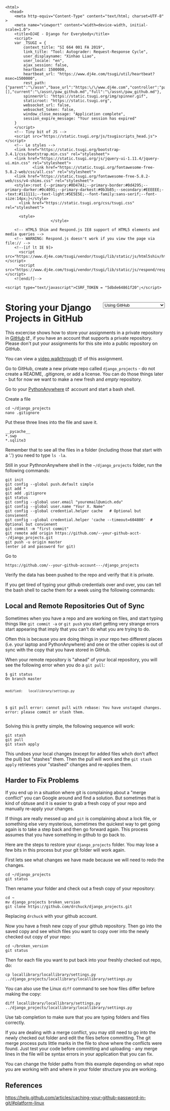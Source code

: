 <!DOCTYPE html>
    <html>
      <head>
        <meta http-equiv="Content-Type" content="text/html; charset=UTF-8" >
        <meta name="viewport" content="width=device-width, initial-scale=1.0">
        <title>DJ4E - Django for Everybody</title>
        <script>
        var _TSUGI = {
            context_title: "SI 664 001 FA 2019",
            link_title: "Tool: Autograder: Request-Response Cycle",
            user_displayname: "Xinhao Liao",
            user_locale: "en",
            ajax_session: false,
            heartbeat: 1500000,
            heartbeat_url: "https://www.dj4e.com/tsugi/util/heartbeat?msec=1500000",
            rest_path: {"parent":"\/assn","base_url":"https:\/\/www.dj4e.com","controller":"paw_github.md","extra":"","action":false,"parameters":[],"current":"\/assn\/paw_github.md","full":"\/assn\/paw_github.md"},
            spinnerUrl: "https://static.tsugi.org/img/spinner.gif",
            staticroot: "https://static.tsugi.org",
            websocket_url: false,
            websocket_token: false,
            window_close_message: "Application complete",
            session_expire_message: "Your session has expired"
        }
        </script>
        <!-- Tiny bit of JS -->
        <script src="https://static.tsugi.org/js/tsugiscripts_head.js"></script>
        <!-- Le styles -->
        <link href="https://static.tsugi.org/bootstrap-3.4.1/css/bootstrap.min.css" rel="stylesheet">
        <link href="https://static.tsugi.org/js/jquery-ui-1.11.4/jquery-ui.min.css" rel="stylesheet">
                <link href="https://static.tsugi.org/fontawesome-free-5.8.2-web/css/all.css" rel="stylesheet">
        <link href="https://static.tsugi.org/fontawesome-free-5.8.2-web/css/v4-shims.css" rel="stylesheet">
        <style>:root {--primary:#0D47A1;--primary-border:#0d4295;--primary-darker:#0c4091;--primary-darkest:#0b3b85;--secondary:#EEEEEE;--text:#111111;--text-light:#5E5E5E;--font-family:sans-serif;--font-size:14px;}</style>
          <link href="https://static.tsugi.org/css/tsugi.css" rel="stylesheet">

          <style>
                        </style>
<style>
a[target="_blank"]:after {
    font-family: 'Font Awesome 5 Free';
    font-weight: 600;
    content: " \f35d";
}
.goog-te-banner-frame.skiptranslate {
    display: none !important;
    }
body {
    top: 0px !important;
    }
</style>

        <!-- HTML5 Shim and Respond.js IE8 support of HTML5 elements and media queries -->
        <!-- WARNING: Respond.js doesn't work if you view the page via file:// -->
        <!--[if lt IE 9]>
          <script src="https://www.dj4e.com/tsugi/vendor/tsugi/lib/static/js/html5shiv/html5shiv.js"></script>
          <script src="https://www.dj4e.com/tsugi/vendor/tsugi/lib/static/js/respond/respond.min.js"></script>
        <![endif]-->

    <script type="text/javascript">CSRF_TOKEN = "5dbde64861f20";</script>
</head>
<body prefix="oer: http://oerschema.org">
<div id="body_container">
<script>
if (window!=window.top) {
    document.getElementById("body_container").className = "container-fluid";
} else {
    document.getElementById("body_container").className = "container";
}
</script>
<nav class="navbar navbar-inverse navbar-fixed-top" role="navigation" id="tsugi_main_nav_bar" style="display:none">  <div class="container-fluid">
    <div class="navbar-header">
      <button type="button" class="navbar-toggle" data-toggle="collapse" data-target=".navbar-collapse">
        <span class="sr-only">Toggle navigation</span>
        <span class="icon-bar"></span>
        <span class="icon-bar"></span>
        <span class="icon-bar"></span>
      </button>
      <a class="navbar-brand" href="https://www.dj4e.com">DJ4E</a>
    </div>
    <div class="navbar-collapse collapse">
      <ul class="nav navbar-nav navbar-main">
        <li><a href="https://www.dj4e.com/lessons" >Lessons</a></li>
        <li><a href="https://www.dj4e.com/assn" >Assignments</a></li>
      </ul>
      <ul class="nav navbar-nav navbar-right">
        <li><a href="http://www.dr-chuck.com" target="_blank" >Instructor</a></li>
        <li><a href="https://www.dj4e.com/tsugi/login.php" >Login</a></li>
      </ul>
    </div> <!--/.nav-collapse -->
  </div> <!--container -->
</nav>
<script>
if ( ! inIframe() ) {
  document.getElementById('tsugi_main_nav_bar').style.display = 'block';
  document.getElementsByTagName('body')[0].style.paddingTop = '5.93rem';
}
</script>
<div id="flashmessages"></div><style>
center {
    padding-bottom: 10px;
}
@media print {
    #chapters {
        display: none;
    }
}
a[target="_blank"]:after {
  content: url(data:image/png;base64,iVBORw0KGgoAAAANSUhEUgAAAAoAAAAKCAYAAACNMs+9AAAAQElEQVR42qXKwQkAIAxDUUdxtO6/RBQkQZvSi8I/pL4BoGw/XPkh4XigPmsUgh0626AjRsgxHTkUThsG2T/sIlzdTsp52kSS1wAAAABJRU5ErkJggg==);
  margin: 0 3px 0 5px;
}
</style>
</head>
<body prefix="oer: http://oerschema.org">
<div id="body_container">
<script>
if (window!=window.top) {
    document.getElementById("body_container").className = "container-fluid";
} else {
    document.getElementById("body_container").className = "container";
}
</script>
<script>
function onSelect() {
    console.log($('#chapters').val());
    window.location = $('#chapters').val();
}
</script>
<div style="float:right">
<select id="chapters" onchange="onSelect();">
  <option value="paw_install.md">Django and PythonAnywhere</option>
  <option value="paw_skeleton.md">Skeleton web site</option>
  <option value="paw_models.md">Django Models</option>
  <option value="paw_admin.md">Django Admin</option>
  <option value="dj4e_load.md">Batch Loading Data</option>
  <option value="paw_home.md">Django Home Page</option>
  <option value="paw_details.md">Django Detail Pages</option>
  <option value="paw_sessions.md">Django Sessions</option>
  <option value="paw_users.md">Django Users</option>
  <option value="paw_forms.md">Django Forms</option>
  <option value="paw_github.md" selected>Using GitHub</option>
  <option value="dj_install.md">Installing Django Locally</option>
  <option value="dj4e_hello.md">Hello World</option>
  <option value="dj4e_autos.md">Autos CRUD</option>
  <option value="dj4e_ads1.md">AdList Milestone #1</option>
  <option value="dj4e_ads2.md">AdList Milestone #2</option>
  <option value="dj4e_ads3.md">AdList Milestone #3</option>
  <option value="dj4e_ads4.md">AdList Milestone #4</option>
</select>
</div>
<h1>Storing your Django Projects in GitHub</h1>
<p>This excercise shows how to store your assignments in a private repository in
<a href="https://www.github.com" target="_blank">GitHub</a>,
if you have an account that supports a private repository.  Please don't put your
assignments for this site into a public repository on GitHub.</p>
<p>You can view a
<a href="https://www.youtube.com/watch?v=9FJwue2Eqao&list=PLlRFEj9H3Oj5e-EH0t3kXrcdygrL9-u-Z&index=2" target="_blank">video walkthrough</a> of this assignment.</p>
<p>Go to GitHub, create a new private repo called <code>django_projects</code> - do not create
a README, .gitignore, or add a license.  You can do those things later - but for now
we want to make a new fresh and <em>empty</em> repository.</p>
<p>Go to your
<a href="https://www.pythonanywhere.com" target="_blank">PythonAnywhere</a>
account and start a bash shell.</p>
<p>Create a file</p>
<pre><code>cd ~/django_projects
nano .gitignore</code></pre>
<p>Put these three lines into the file and save it.</p>
<pre><code>__pycache__
*.swp
*.sqlite3</code></pre>
<p>Remember that to see all the files in a folder (including those that start with a '.')
you need to type <code>ls -la</code>.</p>
<p>Still in your PythnonAnywhere shell in the <code>~/django_projects</code> folder, run
the following commands:</p>
<pre><code>git init
git config --global push.default simple
git add *
git add .gitignore
git status
git config --global user.email "youremail@umich.edu"
git config --global user.name "Your X. Name"
git config --global credential.helper cache   # Optional but convienent
git config --global credential.helper 'cache --timeout=604800'  # Optional but convienent
git commit -m "first commit" 
git remote add origin https://github.com/--your-github-acct--/django_projects.git
git push -u origin master
(enter id and password for git)</code></pre>
<p>Go to </p>
<pre><code>https://github.com/--your-github-account---/django_projects</code></pre>
<p>Verify the data has been pushed to the repo and verify that it is private.</p>
<p>If you get tired of typing your github credentials over and over, you can tell
the bash shell to cache them for a week using the following commands:</p>
<h2>Local and Remote Repositories Out of Sync</h2>
<p>Sometimes when you have a repo and are working on files, and start typing
things like <code>git commit -a</code> or <code>git push</code> you start getting very strange
errors start appearing that imply that you can't do what you are trying to
do.</p>
<p>Often this is because you are doing things in your repo two different
places (i.e. your laptop and PythonAnywhere) and one or the other copies is
out of sync with the copy that you have stored in GitHub.</p>
<p>When your remote repository is &quot;ahead&quot; of your local repository, you
will see the following error when you do a <code>git pull</code>:</p>
<pre><code>$ git status
On branch master

    modified:   locallibrary/settings.py

$ git pull
error: cannot pull with rebase: You have unstaged changes.
error: please commit or stash them.</code></pre>
<p>Solving this is pretty simple, the following sequence will work:</p>
<pre><code>git stash
git pull
git stash apply</code></pre>
<p>This undoes your local changes (except for added files whch don't
affect the pull) but &quot;stashes&quot; them.
Then the pull will work and the <code>git stash apply</code> retrieves your &quot;stashed&quot;
changes and re-applies them.  </p>
<h2>Harder to Fix Problems</h2>
<p>If you end up in a situation where git is complaining about a &quot;merge conflict&quot;
you can Google around and find a solution.  But sometimes that is
kind of obtuse and it is easier to grab a fresh copy of your repo
and manually re-apply your changes.</p>
<p>If things are really messed up and <code>git</code> is complaining about a lock file,
or something else very mysterious, sometimes the quickest
way to get going again is to take a step back
and then go forward again.  This process assumes that you have something in
github to go back to.  </p>
<p>Here are the steps to restore your <code>django_projects</code> folder.  You may
lose a few bits in this process but your git folder will work again.</p>
<p>First lets see what changes we have made because we will need to redo
the changes.</p>
<pre><code>cd ~/django_projects
git status</code></pre>
<p>Then rename your folder and check out a fresh copy of your repository:</p>
<pre><code>cd ~
mv django_projects broken_version
git clone https://github.com/drchuck/django_projects.git</code></pre>
<p>Replacing <code>drchuck</code> with your github account.</p>
<p>Now you have a fresh new copy of your github repository.  Then go into
the saved copy and see which files you want to copy over into the newly
checked out copy of your repo:</p>
<pre><code>cd ~/broken_version
git status</code></pre>
<p>Then for each file you want to put back into your freshly checked out repo, do:</p>
<pre><code>cp locallibrary/locallibrary/settings.py ../django_projects/locallibrary/locallibrary/settings.py</code></pre>
<p>You can also use the Linux <code>diff</code> command to see how files differ before making
the copy:</p>
<pre><code>diff locallibrary/locallibrary/settings.py ../django_projects/locallibrary/locallibrary/settings.py</code></pre>
<p>Use tab completion to make sure that you are typing folders and files
correctly.</p>
<p>If you are dealing with a merge conflict, you may still need to go into the
newly checked out folder and edit the files before committing.  The git
merge process puts little marks in the file to show where the conflicts
were found.  Just test your code before committing and uploading - any merge
lines in the file will be syntax errors in your application that you can
fix.</p>
<p>You can change the folder paths from this example depending on
what repo you are working with and where in your folder structure
you are working.</p>
<h2>References</h2>
<p><a href="https://help.github.com/articles/caching-your-github-password-in-git/#platform-linux">https://help.github.com/articles/caching-your-github-password-in-git/#platform-linux</a></p><script src="https://static.tsugi.org/js/jquery-1.11.3.js"></script>
<script src="https://static.tsugi.org/bootstrap-3.4.1/js/bootstrap.min.js"></script>
<script src="https://static.tsugi.org/js/jquery-ui-1.11.4/jquery-ui.min.js"></script>
<script src="https://static.tsugi.org/js/jquery.timeago-1.6.3.js"></script>
<script src="https://static.tsugi.org/js/handlebars-v4.0.2.js"></script>
<script src="https://static.tsugi.org/tmpljs-3.8.0/tmpl.min.js"></script>
<script src="https://static.tsugi.org/js/tsugiscripts.js"></script>
<script type="text/javascript">
    HEARTBEAT_TIMEOUT = setTimeout(doHeartBeat, _TSUGI.heartbeat);
    tsugiEmbedMenu();
</script>
<div id="google_translate_element" style="position: fixed; right: 1em; bottom: 0.25em;"></div><script type="text/javascript">
function googleTranslateElementInit() {
  new google.translate.TranslateElement({pageLanguage: "en", layout: google.translate.TranslateElement.InlineLayout.SIMPLE
    }, "google_translate_element");
}
</script><script type="text/javascript" src="//translate.google.com/translate_a/element.js?cb=googleTranslateElementInit"></script>
<script>
// PHP VERSION 7.0 and 7.1 HACK
// https://stackoverflow.com/questions/44980654/how-can-i-make-trans-sid-cookie-less-sessions-work-in-php-7-1
$('a').each(function (x) {
    var href = $(this).attr('href');
    if ( ! href ) return;
    if ( ! href.startsWith('#') ) return;
    var pos = href.indexOf('/?');
    if ( pos < 1 ) return;
    console.dir('Patching broken # href='+href);
    href = href.substring(0,pos);
    $(this).attr('href', href);
});

</script>
<script>
// https://stackoverflow.com/questions/7901679/jquery-add-target-blank-for-outgoing-link
$(window).load(function() {
    $('a[href^="http"]').attr('target', function() {
      if(this.host == location.host) return '_self'
      else return '_blank'
    });
});
</script>

</div></body>
</html>
